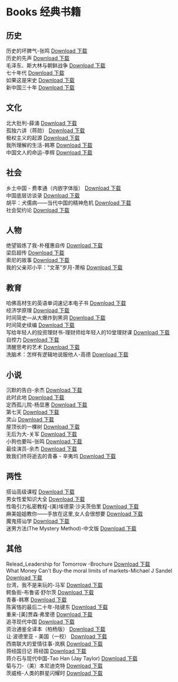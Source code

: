 # Books 经典书籍
## 历史
历史的坏脾气-张鸣 [Download 下载](http://yimuhe.com/file-4171937.html)<br>
历史的先声 [Download 下载](http://yimuhe.com/file-4171936.html)<br>
毛泽东、斯大林与朝鲜战争 [Download 下载](http://yimuhe.com/file-4171958.html)<br>
七十年代 [Download 下载](http://yimuhe.com/file-4171930.html)<br>
如果这是宋史 [Download 下载](http://yimuhe.com/file-4171940.html)<br>
新中国三十年 [Download 下载](http://yimuhe.com/file-4171950.html)<br>
## 文化
北大批判-薛涌 [Download 下载](http://yimuhe.com/file-4171935.html)<br>
孤独六讲（蒋勋） [Download 下载](http://yimuhe.com/file-4171941.html)<br>
极权主义的起源 [Download 下载](http://yimuhe.com/file-4171955.html)<br>
我所理解的生活-韩寒 [Download 下载](http://yimuhe.com/file-4171946.html)<br>
中国文人的命运-李辉 [Download 下载](http://yimuhe.com/file-4171932.html)<br>
## 社会
乡土中国 - 费孝通（内嵌字体版） [Download 下载](http://yimuhe.com/file-4171933.html)<br>
中国底层访谈录 [Download 下载](http://yimuhe.com/file-4171931.html)<br>
胡平：犬儒病——当代中国的精神危机 [Download 下载](http://yimuhe.com/file-4171969.html)<br>
社会契约论 [Download 下载](http://yimuhe.com/file-4171964.html)<br>
## 人物
绝望锻炼了我-朴槿惠自传 [Download 下载](http://yimuhe.com/file-4171968.html)<br>
梁启超传 [Download 下载](http://yimuhe.com/file-4171956.html)<br>
索尼的故事 [Download 下载](http://yimuhe.com/file-4171966.html)<br>
我的父亲邓小平：“文革”岁月-萧榕 [Download 下载](http://yimuhe.com/file-4171947.html)<br>
## 教育
哈佛高材生的英语单词速记本电子书 [Download 下载](http://yimuhe.com/file-4171939.html)<br>
经济学原理 [Download 下载](http://yimuhe.com/file-4171967.html)<br>
时间简史—从大爆炸到黑洞 [Download 下载](http://yimuhe.com/file-4171952.html)<br>
时间简史续编 [Download 下载](http://yimuhe.com/file-4171953.html)<br>
写给年轻人的投资理财书-理财师给年轻人的10堂理财课 [Download 下载](http://yimuhe.com/file-4171934.html)<br>
自控力 [Download 下载](http://yimuhe.com/file-4171970.html)<br>
清醒思考的艺术 [Download 下载](http://yimuhe.com/file-4171961.html)<br>
洗脑术：怎样有逻辑地说服他人-高德 [Download 下载](http://yimuhe.com/file-4171960.html)<br>
## 小说
沉默的告白-余杰 [Download 下载](http://yimuhe.com/file-4171959.html)<br>
此时此地 [Download 下载](http://yimuhe.com/file-4171957.html)<br>
定西孤儿院-杨显惠 [Download 下载](http://yimuhe.com/file-4171942.html)<br>
第七天 [Download 下载](http://yimuhe.com/file-4171965.html)<br>
灵山 [Download 下载](http://yimuhe.com/file-4171962.html)<br>
屋顶长的一棵树 [Download 下载](http://yimuhe.com/file-4171944.html)<br>
无后为大-关军 [Download 下载](http://yimuhe.com/file-4171951.html)<br>
小狗也要叫-张鸣 [Download 下载](http://yimuhe.com/file-4171943.html)<br>
最佳演员-余杰 [Download 下载](http://yimuhe.com/file-4171954.html)<br>
致我们终将逝去的青春 - 辛夷坞 [Download 下载](http://yimuhe.com/file-4171971.html)<br>
## 两性
搭讪高级课程 [Download 下载](http://yimuhe.com/file-4171948.html)<br>
男女性爱知识大全 [Download 下载](http://yimuhe.com/file-4171963.html)<br>
性吸引力私密教程-(美)埃德蒙·沙夫茨伯里 [Download 下载](http://yimuhe.com/file-4171945.html)<br>
麻美姐姐教你——手放在这里,女人会很想要 [Download 下载](http://yimuhe.com/file-4171986.html)<br>
魔鬼搭讪学 [Download 下载](http://yimuhe.com/file-4171984.html)<br>
迷男方法(The Mystery Method)-中文版 [Download 下载](http://yimuhe.com/file-4171979.html)<br>
## 其他
Relead_Leadership for Tomorrow -Brochure [Download 下载](http://yimuhe.com/file-4171928.html)<br>
What Money Can't Buy-the moral limits of markets-Michael J Sandel [Download 下载](http://yimuhe.com/file-4171929.html)<br>
台湾，我不是来玩的-马军 [Download 下载](http://yimuhe.com/file-4171938.html)<br>
鳄鱼街-布鲁诺·舒尔茨 [Download 下载](http://yimuhe.com/file-4171985.html)<br>
青春-韩寒 [Download 下载](http://yimuhe.com/file-4171983.html)<br>
陈寅恪的最后二十年-陆键东 [Download 下载](http://yimuhe.com/file-4171982.html)<br>
重来-[美]贾森·弗里德 [Download 下载](http://yimuhe.com/file-4171981.html)<br>
追寻现代中国 [Download 下载](http://yimuhe.com/file-4171980.html)<br>
资治通鉴全译本（柏杨版） [Download 下载](http://yimuhe.com/file-4171978.html)<br>
让·波德里亚 - 美国（一校） [Download 下载](http://yimuhe.com/file-4171977.html)<br>
西南联大的爱情往事-岚枫 [Download 下载](http://yimuhe.com/file-4171976.html)<br>
蒋经国日记 蒋经国 [Download 下载](http://yimuhe.com/file-4171975.html)<br>
蒋介石与现代中国-Tao Han (Jay Taylor) [Download 下载](http://yimuhe.com/file-4171974.html)<br>
菊与刀-（美）本尼迪克特 [Download 下载](http://yimuhe.com/file-4171973.html)<br>
茨威格-人类的群星闪耀时 [Download 下载](http://yimuhe.com/file-4171972.html)<br>
